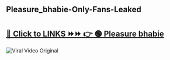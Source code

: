 
 ## Pleasure_bhabie-Only-Fans-Leaked

# <h2><a href="https://clipsfans.com/Pleasure_bhabie&ref=git">🔗 Click to LINKS ⏩⏩ 👉 🟢 Pleasure bhabie </a></h2>

<a href="https://clipsfans.com/Pleasure_bhabie&ref=git" rel="nofollow" data-target="animated-image.originalLink"><img src="https://i.ibb.co.com/xMMVF88/686577567.gif" alt="Viral Video Original" style="max-width: 100%; display: inline-block;" data-target="animated-image.originalImage"></a>
